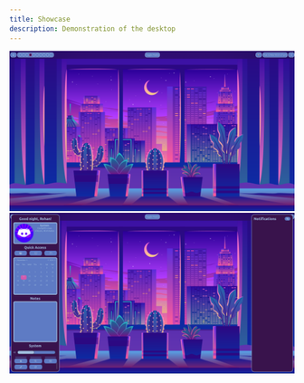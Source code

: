 ```yaml
---
title: Showcase
description: Demonstration of the desktop
---
```


![image](/public/showcase.png)
![image](/public/showcase2.png)